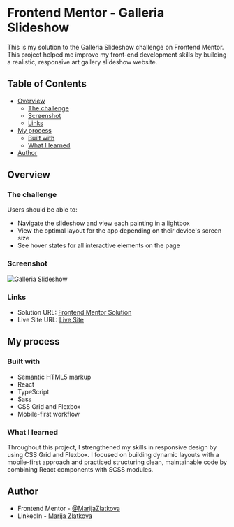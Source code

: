# Frontend Mentor - Galleria Slideshow

This is my solution to the Galleria Slideshow challenge on Frontend Mentor. This project helped me improve my front-end development skills by building a realistic, responsive art gallery slideshow website.

## Table of Contents
- [Overview](#overview)
  - [The challenge](#the-challenge)
  - [Screenshot](#screenshot)
  - [Links](#links)
- [My process](#my-process)
  - [Built with](#built-with)
  - [What I learned](#what-i-learned)
- [Author](#author)

## Overview

### The challenge

Users should be able to:
- Navigate the slideshow and view each painting in a lightbox
- View the optimal layout for the app depending on their device's screen size
- See hover states for all interactive elements on the page

### Screenshot

![Galleria Slideshow](https://i.imgur.com/Ok5WmTc.jpg)

### Links

- Solution URL: [Frontend Mentor Solution](https://www.frontendmentor.io/solutions/galleria-slideshow-built-with-typescript-and-sass-yK7vTcvVT4)
- Live Site URL: [Live Site](https://galleria-slideshow-ts.vercel.app)

## My process

### Built with

- Semantic HTML5 markup
- React
- TypeScript
- Sass
- CSS Grid and Flexbox
- Mobile-first workflow

### What I learned

Throughout this project, I strengthened my skills in responsive design by using CSS Grid and Flexbox. I focused on building dynamic layouts with a mobile-first approach and practiced structuring clean, maintainable code by combining React components with SCSS modules.

## Author

- Frontend Mentor - [@MarijaZlatkova](https://www.frontendmentor.io/profile/MarijaZlatkova)
- LinkedIn - [Marija Zlatkova](https://www.linkedin.com/in/marijazlatkova/)